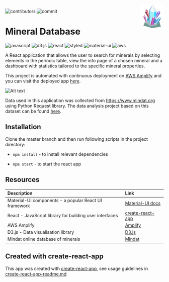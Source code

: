 <img align="right" width="15%" src="./public/readme.gif"/>

![contributors](https://img.shields.io/github/contributors/XandraV/crystallizer?color=gold)
![commit](https://img.shields.io/github/last-commit/XandraV/crystallizer?color=cyan)

# Mineral Database 

![javascript](https://img.shields.io/badge/-JavaScript-F7DF1E?style=flat-square&logo=javascript&logoColor=black)
![d3.js](https://img.shields.io/badge/-D3.js-F9A03C?style=flat-square&logo=d3.js&logoColor=black)
![react](https://img.shields.io/badge/-React-45b8d8?style=flat-square&logo=react&logoColor=white)
![styled](https://img.shields.io/badge/-Styled_Components-db7092?style=flat-square&logo=styled-components&logoColor=white)
![material-ui](https://img.shields.io/badge/-MaterialUI-0081CB?style=flat-square&logo=material-ui&logoColor=white)
![aws](https://img.shields.io/badge/-Amazon%20AWS-007ACC?style=flat-square&logo=Amazon%20Aws&logoColor=white)

A React application that allows the user to search for minerals by selecting elements in the periodic table, view the info page of a chosen mineral and a dashboard with statistics tailored to the specific mineral properties.

This project is automated with continuous deployment on [AWS Amplify](https://aws.amazon.com/amplify/) and you can visit the deployed app [here](https://master.d2773e6759xldj.amplifyapp.com/).

![Alt text](https://crystallizer.s3.eu-west-2.amazonaws.com/crystallizer.gif)

Data used in this application was collected from https://www.mindat.org using Python Request library.
The data analysis project based on this dataset can be found [here](https://github.com/XandraV/python-data-visualisation).

## Installation

Clone the master branch and then run following scripts in the project directory:


* `npm install` - to install relevant dependencies

* `npm start` - to start the react app

## Resources

| Description | Link     |
| :------------- | :------------- |
| Material-UI components - a popular React UI framework       | [Material-UI docs](https://material-ui.com/getting-started/installation/) |
| React - JavaScript library for building user interfaces            | [create-react-app](https://github.com/facebook/create-react-app)          |
|AWS Amplify |  [Amplify](https://aws.amazon.com/amplify/)
| D3.js - Data visualisation library  | [D3.js](https://d3js.org/) |
| Mindat online database of minerals | [Mindat](https://www.mindat.org/)|

## Created with create-react-app

This app was created with [create-react-app](https://github.com/facebook/create-react-app), see usage guidelines in [create-react-app-readme.md](create-react-app-readme.md)
